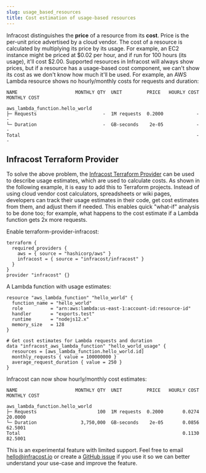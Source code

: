 ```yaml
---
slug: usage_based_resources
title: Cost estimation of usage-based resources
---
```


Infracost distinguishes the **price** of a resource from its **cost**. Price is the per-unit price advertised by a cloud vendor. The cost of a resource is calculated by multiplying its price by its usage. For example, an EC2 instance might be priced at $0.02 per hour, and if run for 100 hours (its usage), it'll cost $2.00. Supported resources in Infracost will always show prices, but if a resource has a usage-based cost component, we can't show its cost as we don't know how much it'll be used. For example, an AWS Lambda resource shows no hourly/monthly costs for requests and duration:

  ```
  NAME                     MONTHLY QTY  UNIT         PRICE   HOURLY COST  MONTHLY COST

  aws_lambda_function.hello_world
  ├─ Requests                        -  1M requests  0.2000            -             -
  └─ Duration                        -  GB-seconds    2e-05            -             -
  Total                                                                -             -
  ```

## Infracost Terraform Provider

To solve the above problem, the [Infracost Terraform Provider](https://registry.terraform.io/providers/infracost/infracost/latest/docs) can be used to describe usage estimates, which are used to calculate costs. As shown in the following example, it is easy to add this to Terraform projects. Instead of using cloud vendor cost calculators, spreadsheets or wiki pages, developers can track their usage estimates in their code, get cost estimates from them, and adjust them if needed. This enables quick "what-if" analysis to be done too; for example, what happens to the cost estimate if a Lambda function gets 2x more requests.

  Enable terraform-provider-infracost: 
  ```hcl
  terraform {
    required_providers {
      aws = { source = "hashicorp/aws" }
      infracost = { source = "infracost/infracost" }
    }
  }
  provider "infracost" {}
  ```

  A Lambda function with usage estimates:
  ```
  resource "aws_lambda_function" "hello_world" {
    function_name = "hello_world"
    role          = "arn:aws:lambda:us-east-1:account-id:resource-id"
    handler       = "exports.test"
    runtime       = "nodejs12.x"
    memory_size   = 128
  }

  # Get cost estimates for Lambda requests and duration
  data "infracost_aws_lambda_function" "hello_world_usage" {
    resources = [aws_lambda_function.hello_world.id]
    monthly_requests { value = 100000000 }
    average_request_duration { value = 250 }
  }
  ```

  Infracost can now show hourly/monthly cost estimates:
  ```
  NAME                     MONTHLY QTY  UNIT         PRICE   HOURLY COST  MONTHLY COST

  aws_lambda_function.hello_world
  ├─ Requests                      100  1M requests  0.2000       0.0274       20.0000
  └─ Duration                3,750,000  GB-seconds    2e-05       0.0856       62.5001
  Total                                                           0.1130       82.5001
  ```

This is an experimental feature with limited support. Feel free to email [hello@infracost.io](mailto:hello@infracost.io) or create a [GitHub issue](https://github.com/infracost/infracost/issues) if you use it so we can better understand your use-case and improve the feature.
